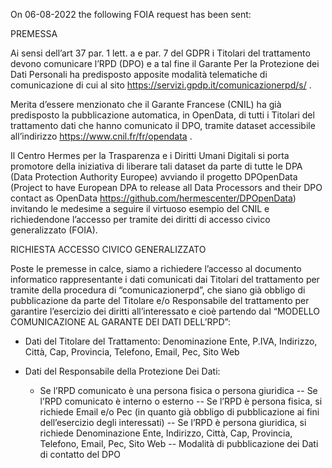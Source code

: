 On 06-08-2022 the following FOIA request has been sent:

PREMESSA

Ai sensi dell’art 37 par. 1 lett. a e par. 7 del GDPR i Titolari del trattamento devono comunicare l’RPD (DPO) e a tal fine il Garante Per la Protezione dei Dati Personali ha predisposto apposite modalità telematiche di comunicazione di cui al sito https://servizi.gpdp.it/comunicazionerpd/s/ .

Merita d’essere menzionato che il Garante Francese (CNIL) ha già predisposto la pubblicazione automatica, in OpenData, di tutti i Titolari del trattamento dati che hanno comunicato il DPO, tramite dataset accessibile all’indirizzo https://www.cnil.fr/fr/opendata .

Il Centro Hermes per la Trasparenza e i Diritti Umani Digitali si porta promotore della iniziativa di liberare tali dataset da parte di tutte le DPA (Data Protection Authority Europee) avviando il progetto DPOpenData (Project to have European DPA to release all Data Processors and their DPO contact as OpenData https://github.com/hermescenter/DPOpenData) invitando le medesime a seguire il virtuoso esempio del CNIL e richiedendone l’accesso per tramite dei diritti di accesso civico generalizzato (FOIA).

RICHIESTA ACCESSO CIVICO GENERALIZZATO

Poste le premesse in calce, siamo a richiedere l’accesso al documento informatico rappresentante i dati comunicati dai Titolari del trattamento per tramite della procedura di “comunicazionerpd”, che siano già obbligo di pubblicazione da parte del Titolare e/o Responsabile del trattamento per garantire l’esercizio dei diritti all’interessato e cioè partendo dal “MODELLO COMUNICAZIONE AL GARANTE DEI DATI DELL’RPD”:

- Dati del Titolare del Trattamento: Denominazione Ente, P.IVA, Indirizzo, Città, Cap, Provincia, Telefono, Email, Pec, Sito Web

- Dati del Responsabile della Protezione Dei Dati: 
  - Se l’RPD comunicato è una persona fisica o persona giuridica
-- Se l’RPD comunicato è interno o esterno
-- Se l’RPD è persona fisica, si richiede Email e/o Pec (in quanto già obbligo di pubblicazione ai fini dell’esercizio degli interessati)
-- Se l’RPD è persona giuridica, si richiede Denominazione Ente, Indirizzo, Città, Cap, Provincia, Telefono, Email, Pec, Sito Web
-- Modalità di pubblicazione dei Dati di contatto del DPO
